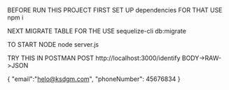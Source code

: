 BEFORE RUN THIS PROJECT FIRST SET UP dependencies  FOR THAT USE 
npm i

NEXT MIGRATE TABLE FOR THE USE 
sequelize-cli db:migrate

TO START NODE 
node server.js

TRY THIS IN POSTMAN
POST http://localhost:3000/identify   BODY->RAW->JSON 

 {
	"email":"helo@ksdgm.com",
	"phoneNumber": 45676834
}


 
